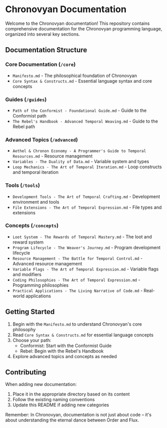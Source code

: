 # Chronovyan Documentation

Welcome to the Chronovyan documentation! This repository contains comprehensive documentation for the Chronovyan programming language, organized into several key sections.

## Documentation Structure

### Core Documentation (`/core`)
- `Manifesto.md` - The philosophical foundation of Chronovyan
- `Core Syntax & Constructs.md` - Essential language syntax and core concepts

### Guides (`/guides`)
- `Path of the Conformist - Foundational Guide.md` - Guide to the Conformist path
- `The Rebel's Handbook - Advanced Temporal Weaving.md` - Guide to the Rebel path

### Advanced Topics (`/advanced`)
- `Aethel & Chronon Economy - A Programmer's Guide to Temporal Resources.md` - Resource management
- `Variables - The Duality of Data.md` - Variable system and types
- `Loop Mechanics - The Art of Temporal Iteration.md` - Loop constructs and temporal iteration

### Tools (`/tools`)
- `Development Tools - The Art of Temporal Crafting.md` - Development environment and tools
- `File Extensions - The Art of Temporal Expression.md` - File types and extensions

### Concepts (`/concepts`)
- `Loot System - The Rewards of Temporal Mastery.md` - The loot and reward system
- `Program Lifecycle - The Weaver's Journey.md` - Program development lifecycle
- `Resource Management - The Battle for Temporal Control.md` - Advanced resource management
- `Variable Flags - The Art of Temporal Expression.md` - Variable flags and modifiers
- `Coding Philosophies - The Art of Temporal Expression.md` - Programming philosophies
- `Practical Applications - The Living Narrative of Code.md` - Real-world applications

## Getting Started

1. Begin with the `Manifesto.md` to understand Chronovyan's core philosophy
2. Read `Core Syntax & Constructs.md` for essential language concepts
3. Choose your path:
   - Conformist: Start with the Conformist Guide
   - Rebel: Begin with the Rebel's Handbook
4. Explore advanced topics and concepts as needed

## Contributing

When adding new documentation:
1. Place it in the appropriate directory based on its content
2. Follow the existing naming conventions
3. Update this README if adding new categories

Remember: In Chronovyan, documentation is not just about code – it's about understanding the eternal dance between Order and Flux. 